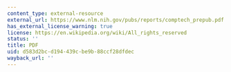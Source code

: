 ```yaml
---
content_type: external-resource
external_url: https://www.nlm.nih.gov/pubs/reports/comptech_prepub.pdf
has_external_license_warning: true
license: https://en.wikipedia.org/wiki/All_rights_reserved
status: ''
title: PDF
uid: d583d2bc-d194-439c-be9b-88ccf28dfdec
wayback_url: ''
---
```

